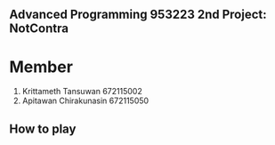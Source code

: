 ## Advanced Programming 953223 2nd Project: NotContra
# Member
1. Krittameth Tansuwan 672115002
2. Apitawan Chirakunasin 672115050

## How to play
